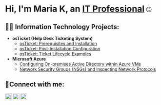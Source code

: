 <h1>Hi, I'm Maria K, an <a href="https://linkedin.com/in/mariaka">IT Professional</a>☺</h1>

<h2>👨‍💻 Information Technology Projects:</h2>

- <b>osTicket (Help Desk Ticketing System)</b>
  - [osTicket: Prerequisites and Installation](https://github.com/mariaktorres/osticket-prereqs)
  - [osTicket: Post-Installation Configuration](https://github.com/mariaktorres/post-install-config)
  - [osTicket: Ticket Lifecycle Examples](https://github.com/mariaktorres/ticket-lifecycle)
- <b>Microsoft Azure</b>
  - [Configuring On-premises Active Directory within Azure VMs](https://github.com/mariaktorres/configure-ad)
  - [Network Security Groups (NSGs) and Inspecting Network Protocols](https://github.com/mariaktorres/azure-network-protocols)

<h2>🤳Connect with me:</h2>

[<img align="left" alt="Josh | Twitter" width="22px" src="https://cdn.jsdelivr.net/npm/simple-icons@v3/icons/twitter.svg" />][twitter]
[<img align="left" alt="Josh | LinkedIn" width="22px" src="https://cdn.jsdelivr.net/npm/simple-icons@v3/icons/linkedin.svg" />][linkedin]
[<img align="left" alt="Josh | Instagram" width="22px" src="https://cdn.jsdelivr.net/npm/simple-icons@v3/icons/instagram.svg" />][instagram]

[twitter]: https://twitter.com/MariaKTorres1
[instagram]: https://www.instagram.com/mamabilingue3
[linkedin]: https://linkedin.com/in/mariaka
